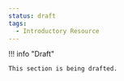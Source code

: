```yaml
---
status: draft
tags:
  - Introductory Resource
---
```


!!! info "Draft"

    This section is being drafted.
